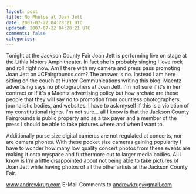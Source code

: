 ```yaml
---           
layout: post
title: No Photos at Joan Jett
date: 2007-07-22 04:28:21 UTC
updated: 2007-07-22 04:28:21 UTC
comments: false
categories: 
---
```

Tonight at the Jackson County Fair Joan Jett is performing live on stage at the Lithia Motors Amphitheater.  In fact she is probably singing I love rock and roll right now.  Am I there with my camera and press pass promoting Joan Jett on JCFairgrounds.com?  The answer is no.  Instead I am here sitting on the couch at Hunter Communications writing this blog.  Maentz advertising says no photographers at Joan Jett.  I'm not sure if it's in her contract or if it's a Maentz advertising policy but how archaic are these people that they will say no to promotion from countless photographers, journalistic bodies, and websites.  I have to ask myself if this is a violation of my constitutional rights.  I'm not sure... all I know is that the Jackson County Fairgrounds is public property and as a tax payer and a member of the press I should be able to take pictures where and when I want to. 

Additionally purse size digital cameras are not regulated at concerts, nor are camera phones.  With these pocket size cameras gaining popularity I have to wonder how many low quality concert photos from these events are making it onto myspace and furthermore out to larger media bodies.  All I know is I'm a little disappointed about not being able to take pictures of Joan Jett while having photos of all the other artists at the Jackson County Fair.  

www.andrewkrug.com E-Mail Comments to andrewkrug@gmail.com
